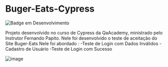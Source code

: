 # Buger-Eats-Cypress
![Badge em Desenvolvimento](http://img.shields.io/static/v1?label=STATUS&message=Finalizado&color=RED&style=for-the-badge)

Projeto desenvolvido no curso de Cypress da QaAcademy, ministrado pelo Instrutor Fernando Papito. Nele foi desenvolvido o teste de aceitação do Site Buger-Eats
Nele foi abordado :
-Teste de Login com Dados Inválidos
-Cadastro de Usuário
-Teste de Login com Sucesso


![image]()
